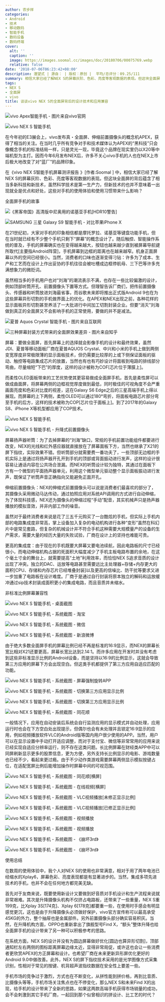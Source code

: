 ```yaml
---
author: 农步祥
categories:
- Android
- 技术
- 移动数码
- 智能手机
- 数码设备
- 数码终端
cover:
  alt: ''
  caption: ''
  image: https://images.soomal.cc/images/doc/20180706/00075769.webp
  relative: false
date: '2018-07-06T06:23:42+08:00'
description: 潜望式 | 源自： | 版权：原创 |  平均/总评分：09.25/111
summary: 相信大家已经了解NEX S的屏幕灰阶、色彩、亮度等客观数据的表现。但这块全面屏的背后蕴含了相当多新科技和新技术，虽然科学技术是第一生产力，但新技术的也并不意味着一出现就全是优点和好处，这些对手机的使用体验和使用习惯带来什么影响？
tags:
- NEX S
- 全面屏
- vivo
title: 谈谈vivo NEX S的全面屏背后的设计技术和应用兼容
---
```


![vivo Apex智能手机 - 图片来自vivo官网](https://images.soomal.cc/images/doc/20180228/00073446_01.webp)



![vivo NEX S 智能手机](https://images.soomal.cc/images/doc/20180614/00075484_01.webp)



在今年初的E3展会上，vivo发布真・全面屏、伸缩前置摄像头的概念机APEX，获得了相当的关注。在当时几乎所有竞争对手和技术媒体认为APEX的“黑科技”只会像概念手机的标准结局一样，只是灵光一现，毕竟这个品牌在现实里仍以X20等中端机型为主打。因而今年6月发布NEX后，许多不关心vivo手机的人也在NEX上市后极大地改变了对“蓝厂”的品牌印象。



在《vivo NEX S智能手机屏幕测评报告 》[作者:Soomal ]
中，相信大家已经了解NEX S的屏幕灰阶、色彩、亮度等客观数据的表现。但这块全面屏的背后蕴含了相当多新科技和新技术，虽然科学技术是第一生产力，但新技术的也并不意味着一出现就全是优点和好处，这些对手机的使用体验和使用习惯带来什么影响？



全面屏手机的故事



![《黑客帝国》高清版中尼奥用的诺基亚手机[HDR10警告]](https://images.soomal.cc/images/doc/20180706/00075750_01.webp)



![SAMSUNG 三星 Galaxy S9 智能手机 - 对比苹果iPhone X](https://images.soomal.cc/images/doc/20180317/00073626_01.webp)



在21世纪初，大家对手机的印象相信都是摩托罗拉、诺基亚等键盘功能手机，但在当时就已经有不少整个手机只剩下“屏幕”的概念设计了。随后触控、智能操作系统的普及，手机的屏幕确实也在变得越来越大，按钮也越来越少直到被屏幕导航键所取代[主要指Android阵营]，手机屏幕到边框的距离也在越来越窄。机身正面屏幕以外的空间已经很小。当然，消费者的口味也逐渐变得刁钻：许多为了成本、生产和工艺而在设计上作出妥协的手机往往会被吐槽成边框停航母、三下巴等许多充满想象力的微贬词。



虽然相当多的手机用户也对“刘海”的潮流表示不满，也存在一些比较偏激的设计，例如顶部听筒开孔、前置摄像头下置等方式。但理智告诉厂商们，把传前置摄像头、传感器和听筒放进刘海最省事，而谷歌未来即将推出正式版Android 9也在为这些屏幕异形切割的手机做界面上的优化。在APEX和NEX出现之前，各种花样的显示面板异形切割甚至养活了一大批进行中间加工切割封装企业。但要“消灭”刘海做到真正的全面屏又不会影响手机的正常使用，要做的并不是减法。



![夏普 Aquos Crystal 智能手机 - 图片来自互联网](https://images.soomal.cc/images/doc/20180706/00075751_01.webp)



![三种屏幕封装方式带来的全面屏效果差异 - 图片来自知乎](https://images.soomal.cc/images/doc/20180706/00075752_01.webp)



屏幕：要做全面屏，首先屏幕上的选择就会影像手机的设计和最终效果，虽然JDI、夏普等移动面板厂商在夏普AQUOS Crystal、中兴和小米的手机上做到两侧变宽厚度非常极限薄的显示面板技术，但仍需要比较厚的上或下侧保证面板的驱动、触控等电路集成芯片的放置，当然也有也有巧妙设计将面板到电路的排线部分弯曲，尽量缩短“下巴”的厚度，这样的设计被称为COF[芯片位于薄膜上]。



而柔性OLED面板带来的工艺优势使其更容易做成全面屏手机，首先是柔性屏可以做成曲面屏，将屏幕两侧的边框视觉厚度做到最低，同时极佳的可视角度不会严重画面亮度和色彩对比度的视差，这在Galaxy S6 Edge之后的三星高端手机上得以展现。而屏幕的上下两侧，柔性OLED可以通过180°弯折，将面板电路芯片部分弯至手机的后方，这样的技术被称为COP[芯片位于面板上]。到了2017年的Galaxy S8、iPhone X等机型都应用了COP技术。



![vivo NEX S 智能手机](https://images.soomal.cc/images/doc/20180614/00075456_01.webp)



![vivo NEX S 智能手机 - 升降式前置摄像头](https://images.soomal.cc/images/doc/20180614/00075476_01.webp)



屏幕扬声器听筒：为了去掉屏幕的“刘海”缺口，常规的手机前置功能组件都要进行改变，NEX的光线和红外感应器就直接放在了屏幕面板下方，当然也继承了X21的屏下指纹，实际效果不错。但听筒部分就需要费一番功夫了，一些顶部无边框的手机实际上是通过将扬声器开孔开到手机的顶部或背面振动进行发声，这样的设计很容易让通话内容在公共场合泄漏。而NEX的听筒设计较为独特，其通过在面板下方有一个微型的平面扬声器单元，利用这个微型单元驱动整个显示面板振动进行发声，既保证了听筒声音正确指向又能避免正面开孔。



伸缩前置摄像头：NEX的伸缩式前置摄像头可以说是消费者们最喜欢的部分了，其摄像头采用微动马达传动，通过拍照应用对系统API调用的方式进行自动伸缩，为了体现科技感，NEX还为摄像头的伸缩过程“手动”配音，其实机械声只是扬声器播放的模拟音效，并非内部工作的噪音。



虽然对于最终消费者来说是花了三五千元购买了一台酷炫的手机，但实际上手机内部的电路集成度非常高，掌上设备加入复杂的电动机构进行各种“变形”虽然在科幻片中是常见套路，但复杂的机械设计并不符合手机这种需要大规模量产的设备的生产需求，需要大量的经历大量的失败试验，厂商在设计上的坚持也难能可贵。



更高的集成度：由于现在的手机既要大屏幕又要电池续航，因此电路板的尺寸已经很小，而电动伸缩机构占据的死面积大幅度减少了手机主板电路布置的余地，在这个毫土寸金的舞台上，就需要提高“土地”利用效率，而恰恰NEX S追求音质的设计出现了冲突。独立的DAC、运放等电路甚至需要远比主处理器+存储+内存更大的面积[CPU、存储和内存芯片已经堆叠封装]以及更高的信噪比、防干扰等要求又进一步加重了电路板在设计难度。厂商于是通过自行封装将原本独立的解码和运放缓冲通过sip技术封装成面积更小的集成电路，而且音质并未缩水。



非标准比例屏幕兼容性



![vivo NEX S 智能手机 - 桌面截图](https://images.soomal.cc/images/doc/20180706/00075753_01.webp)



![vivo NEX S 智能手机 - 系统截图 - 淘宝](https://images.soomal.cc/images/doc/20180706/00075754_01.webp)



![vivo NEX S 智能手机 - 系统截图 - 微信](https://images.soomal.cc/images/doc/20180706/00075755_01.webp)



![vivo NEX S 智能手机 - 系统截图 - 新浪微博](https://images.soomal.cc/images/doc/20180706/00075756_01.webp)



由于绝大多数全面屏手机的屏幕比例已经不再是标准的16:9显示，而NEX的屏幕长宽比相对X21还要更高，屏幕长宽比达到2.14:1。而许多应用在开发时并没有考虑到这些非标准显示比例的Android设备，而是坚持以16:9的比例显示，这就会导致第三方应用的屏幕下方会出现空白。但这类手机都提供了第三方应用自适应匹配的功能。



![vivo NEX S 智能手机 - 系统截图 - 屏幕强制旋转APP](https://images.soomal.cc/images/doc/20180706/00075757_01.webp)



![vivo NEX S 智能手机 - 系统截图 - 切换第三方应用显示比例](https://images.soomal.cc/images/doc/20180706/00075758_01.webp)



![vivo NEX S 智能手机 - 系统截图 - 切换第三方应用显示比例](https://images.soomal.cc/images/doc/20180706/00075759_01.webp)



![vivo NEX S 智能手机 - 系统截图 - 同花顺](https://images.soomal.cc/images/doc/20180706/00075760_01.webp)



一般情况下，应用在自动安装后系统会自行监测应用的显示模式并自动处理，应用运行时也会在下方空白处出现提示，但偶尔也会有未处理并且锁定16:9显示的应用，例如视频播放软件VLC的Android版等国内用户很少使用的APP。当然，用户可以在显示设置中手动打开适应调整，而对于支付宝、微信等非常常用的应用来说已经实现自适应分辨率运行，则不存在这类问题。长比例屏幕在财经类APP中可以同屏刷新显示更多的股票信息，更为方便，另外支持长比例显示的电影、游戏数量也已经不少，看起来更过瘾。由于不少动作类游戏需要屏幕两侧显示模拟按键占位，在适配宽屏比例后能增加操作时屏幕中间的可视范围。



![vivo NEX S 智能手机 - 系统截图 - 同花顺[横屏]](https://images.soomal.cc/images/doc/20180706/00075761_01.webp)



![vivo NEX S 智能手机 - 系统截图 - 在线视频[横屏]](https://images.soomal.cc/images/doc/20180706/00075762_01.webp)



![vivo NEX S 智能手机 - 系统截图 - VLC视频播放[未修正显示比例]](https://images.soomal.cc/images/doc/20180706/00075763_01.webp)



![vivo NEX S 智能手机 - 系统截图 - VLC视频播放[已修正显示比例]](https://images.soomal.cc/images/doc/20180706/00075764_01.webp)



![vivo NEX S 智能手机 - 系统截图 - 视频播放](https://images.soomal.cc/images/doc/20180706/00075765_01.webp)



![vivo NEX S 智能手机 - 系统截图 - 视频播放](https://images.soomal.cc/images/doc/20180706/00075766_01.webp)



![vivo NEX S 智能手机 - 系统截图 - 《崩坏3rd》](https://images.soomal.cc/images/doc/20180706/00075767_01.webp)



![vivo NEX S 智能手机 - 系统截图 - 《崩坏3rd》](https://images.soomal.cc/images/doc/20180706/00075768_01.webp)



使用总结



在数周的使用体验中，我个人对NEX S的使用也非常满意，相对于用了两年电池已经缩水的Xplay6，屏幕色彩、亮度表现都是有显著进步的。当然，集成多项先进技术的手机，也并不会在任何地方都完美无缺。



首先对于友商来说，既要使用新设计又要做到好音质对手机设计和生产流程来说就非常艰难。其次是升降摄像头机构不仅挤占电路板，还带来了一些重量，NEX S重199克，比Xplay 3S[174克]、Xplay 6[178克]都要重一些，在使用时手感会有明显感觉更沉，这也是由于升降摄像头必须做好保护，vivo官方宣传称可以最高承受45KG的外力，整个抽屉也是金属部件。另外前置摄像头部分确实容易积灰。当然，在升降机构方面，OPPO也重新拿出了旗舰型号Find X，“额头”整体升降也给全面屏手机的设计带来了另一种可以积极参考的思路。



在系统方面，NEX S的设计并没有为圆边屏幕做好优化[圆边也算异形切割]，顶部通知栏左右两侧的图标距离屏幕边缘太近，显得非常局促，或许这也会让一些消费者更欣赏APEX的方正屏幕和设计。也希望厂商在未来更新异形屏优化更好的Android 9.0中做改善。此外，NEX S的屏下指纹技术采用的是光学图像方式采集识别，性相对于常见的按键、机背超声波指纹数据在安全性上要差一些。



手机市场的竞争过于激烈，方式也在不断变化，从拼性能到拼价格，再到比音质、比摄像头等等，手机市场关注焦点也在不停变化，那么NEX S和未来Find X的出现，给手机的设计带来了全新的思路，如果这两款高端手机获得市场销量的成功，会不会刺激到其它手机厂商，一起回到那个似曾相识的拼设计、比工艺的时代？